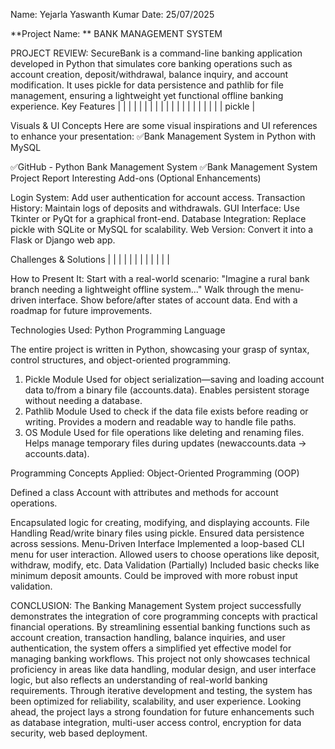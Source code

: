 Name: Yejarla Yaswanth Kumar
Date: 25/07/2025

**Project Name: **     BANK MANAGEMENT SYSTEM

PROJECT REVIEW:
SecureBank is a command-line banking application developed in Python that simulates core banking operations such as account creation, deposit/withdrawal, balance inquiry, and account modification. It uses pickle for data persistence and pathlib for file management, ensuring a lightweight yet functional offline banking experience.
Key Features
| | |
| | |
| | |
| | |
| | |
| | |
| | pickle |


Visuals & UI Concepts
Here are some visual inspirations and UI references to enhance your presentation:
✅Bank Management System in Python with MySQL
 
✅GitHub - Python Bank Management System
✅Bank Management System Project Report Interesting Add-ons (Optional Enhancements)

Login System: Add user authentication for account access. Transaction History: Maintain logs of deposits and withdrawals. GUI Interface: Use Tkinter or PyQt for a graphical front-end.
Database Integration: Replace pickle with SQLite or MySQL for scalability. Web Version: Convert it into a Flask or Django web app.

Challenges & Solutions
| | |
| | |
| | |
| | |


How to Present It:
Start with a real-world scenario: "Imagine a rural bank branch needing a lightweight offline system..."
Walk through the menu-driven interface. Show before/after states of account data.
End with a roadmap for future improvements.

Technologies Used:
Python Programming Language

The entire project is written in Python, showcasing your grasp of syntax, control structures, and object-oriented programming.
1.	Pickle Module
Used for object serialization—saving and loading account data to/from a binary file (accounts.data).
Enables persistent storage without needing a database.
2.	Pathlib Module
Used to check if the data file exists before reading or writing. Provides a modern and readable way to handle file paths.
3.	OS Module
Used for file operations like deleting and renaming files.
Helps manage temporary files during updates (newaccounts.data → accounts.data).

Programming Concepts Applied:
Object-Oriented Programming (OOP)

Defined a class Account with attributes and methods for account operations.
 
Encapsulated logic for creating, modifying, and displaying accounts. File Handling
Read/write binary files using pickle. Ensured data persistence across sessions. Menu-Driven Interface
Implemented a loop-based CLI menu for user interaction.
Allowed users to choose operations like deposit, withdraw, modify, etc. Data Validation (Partially)
Included basic checks like minimum deposit amounts. Could be improved with more robust input validation.



CONCLUSION:
The Banking Management System project successfully demonstrates the integration of core programming concepts with practical financial operations. By streamlining essential banking functions such as account creation, transaction handling, balance inquiries, and user authentication, the system offers a simplified yet effective model for managing banking workflows.
This project not only showcases technical proficiency in areas like data handling, modular design, and user interface logic, but also reflects an understanding of real-world banking requirements. Through iterative development and testing, the system has been optimized for reliability, scalability, and user experience.
Looking ahead, the project lays a strong foundation for future enhancements such as database integration, multi-user access control, encryption for data security, web based deployment.
